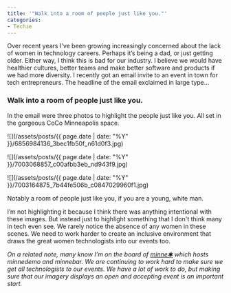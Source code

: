 ```yaml
---
title: '"Walk into a room of people just like you."'
categories:
- Techie
---
```


Over recent years I've been growing increasingly concerned about the lack of women in technology careers. Perhaps it’s being a dad, or just getting older. Either way, I think this is bad for our industry. I believe we would have healthier cultures, better teams and make better software and products if we had more diversity.
I recently got an email invite to an event in town for tech entrepreneurs. The headline of the email exclaimed in large type…

### Walk into a room of people just like you.

In the email were three photos to highlight the people just like you. All set in the gorgeous CoCo Minneapolis space.



  
   ![](/assets/posts/{{ page.date | date: "%Y" }}/6856984136_3bec1fb50f_n61d0f3.jpg)
  

  
   ![](/assets/posts/{{ page.date | date: "%Y" }}/7003068857_c00afbb3eb_nd943f9.jpg)
  

  
   ![](/assets/posts/{{ page.date | date: "%Y" }}/7003164875_7b44fe506b_c0847029960f1.jpg)
  



Notably a room of people just like you, if you are a young, white man.

I’m not highlighting it because I think there was anything intentional with these images. But instead just to highlight something that I don't think many in tech even see. We rarely notice the absence of any women in these scenes. We need to work harder to create an inclusive environment that draws the great women technologists into our events too.

_On a related note, many know I’m on the board of [minne✱](http://minnestar.org) which hosts minnedemo and minnebar. We are continuing to work hard to make sure we get all technologists to our events. We have a lot of work to do, but making sure that our imagery displays an open and accepting event is an important start._
